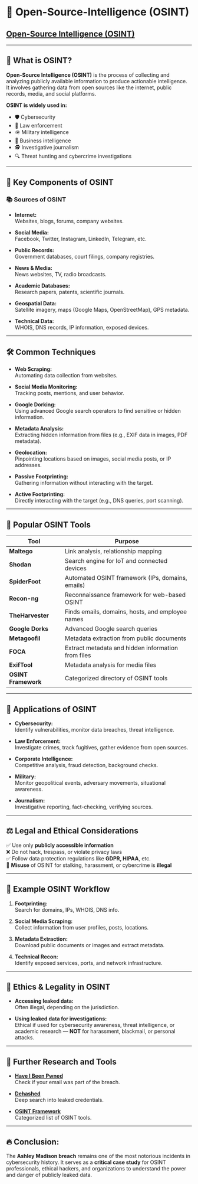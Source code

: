 # 📘 Open-Source-Intelligence (OSINT)  
## [Open-Source Intelligence (OSINT)](#)

---

## 📖 What is OSINT?

**Open-Source Intelligence (OSINT)** is the process of collecting and analyzing publicly available information to produce actionable intelligence. It involves gathering data from open sources like the internet, public records, media, and social platforms.

**OSINT is widely used in:**
- 🛡️ Cybersecurity  
- 🚓 Law enforcement  
- 🪖 Military intelligence  
- 💼 Business intelligence  
- 🕵️ Investigative journalism  
- 🔍 Threat hunting and cybercrime investigations

---

## 🔑 Key Components of OSINT  

### 📚 Sources of OSINT  
- **Internet:**  
  Websites, blogs, forums, company websites.  

- **Social Media:**  
  Facebook, Twitter, Instagram, LinkedIn, Telegram, etc.  

- **Public Records:**  
  Government databases, court filings, company registries.  

- **News & Media:**  
  News websites, TV, radio broadcasts.  

- **Academic Databases:**  
  Research papers, patents, scientific journals.  

- **Geospatial Data:**  
  Satellite imagery, maps (Google Maps, OpenStreetMap), GPS metadata.  

- **Technical Data:**  
  WHOIS, DNS records, IP information, exposed devices.  

---

## 🛠️ Common Techniques  

- **Web Scraping:**  
  Automating data collection from websites.  

- **Social Media Monitoring:**  
  Tracking posts, mentions, and user behavior.  

- **Google Dorking:**  
  Using advanced Google search operators to find sensitive or hidden information.  

- **Metadata Analysis:**  
  Extracting hidden information from files (e.g., EXIF data in images, PDF metadata).  

- **Geolocation:**  
  Pinpointing locations based on images, social media posts, or IP addresses.  

- **Passive Footprinting:**  
  Gathering information without interacting with the target.  

- **Active Footprinting:**  
  Directly interacting with the target (e.g., DNS queries, port scanning).  

---

## 🚀 Popular OSINT Tools

| Tool           | Purpose                                                  |
|----------------|----------------------------------------------------------|
| **Maltego**        | Link analysis, relationship mapping                     |
| **Shodan**         | Search engine for IoT and connected devices             |
| **SpiderFoot**     | Automated OSINT framework (IPs, domains, emails)        |
| **Recon-ng**       | Reconnaissance framework for web-based OSINT            |
| **TheHarvester**   | Finds emails, domains, hosts, and employee names        |
| **Google Dorks**   | Advanced Google search queries                          |
| **Metagoofil**     | Metadata extraction from public documents               |
| **FOCA**           | Extract metadata and hidden information from files      |
| **ExifTool**       | Metadata analysis for media files                       |
| **OSINT Framework**| Categorized directory of OSINT tools                    |

---

## 💼 Applications of OSINT  

- **Cybersecurity:**  
  Identify vulnerabilities, monitor data breaches, threat intelligence.  

- **Law Enforcement:**  
  Investigate crimes, track fugitives, gather evidence from open sources.  

- **Corporate Intelligence:**  
  Competitive analysis, fraud detection, background checks.  

- **Military:**  
  Monitor geopolitical events, adversary movements, situational awareness.  

- **Journalism:**  
  Investigative reporting, fact-checking, verifying sources.  

---

## ⚖️ Legal and Ethical Considerations  

✅ Use only **publicly accessible information**  
❌ Do not hack, trespass, or violate privacy laws  
✅ Follow data protection regulations like **GDPR, HIPAA**, etc.  
🚫 **Misuse** of OSINT for stalking, harassment, or cybercrime is **illegal**

---

## 🧭 Example OSINT Workflow  

1. **Footprinting:**  
   Search for domains, IPs, WHOIS, DNS info.  

2. **Social Media Scraping:**  
   Collect information from user profiles, posts, locations.  

3. **Metadata Extraction:**  
   Download public documents or images and extract metadata.  

4. **Technical Recon:**  
   Identify exposed services, ports, and network infrastructure.  

---

## 🚫 Ethics & Legality in OSINT  

- **Accessing leaked data:**  
  Often illegal, depending on the jurisdiction.  

- **Using leaked data for investigations:**  
  Ethical if used for cybersecurity awareness, threat intelligence, or academic research — **NOT** for harassment, blackmail, or personal attacks.  

---

## 🔗 Further Research and Tools  

- **[Have I Been Pwned](https://haveibeenpwned.com/)**  
  Check if your email was part of the breach.  

- **[Dehashed](https://www.dehashed.com/)**  
  Deep search into leaked credentials.  

- **[OSINT Framework](https://osintframework.com/)**  
  Categorized list of OSINT tools.  

---

## 🔥 Conclusion:

The **Ashley Madison breach** remains one of the most notorious incidents in cybersecurity history. It serves as a **critical case study** for OSINT professionals, ethical hackers, and organizations to understand the power and danger of publicly leaked data.
